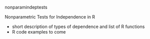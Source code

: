 nonparamindeptests

Nonparametric Tests for Independence in R

 - short description of types of dependence and list of R functions
 - R code examples to come
